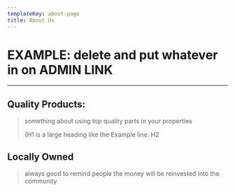 ```yaml
---
templateKey: about-page
title: About Us
---
```

# **EXAMPLE: delete and put whatever in on ADMIN LINK**

****

## **Quality Products:**

> something about using top quality parts in your properties
>
> (H1 is a large heading like the Example line. H2

## **Locally Owned**

> always good to remind people the money will be reinvested into the community
